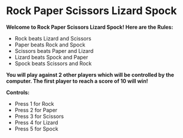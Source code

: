 # Rock Paper Scissors Lizard Spock

<p><b>Welcome to Rock Paper Scissors Lizard Spock! Here are the Rules:</b></p>
<ul>
<li>Rock beats Lizard and Scissors</li>
<li>Paper beats Rock and Spock</li>
<li>Scissors beats Paper and Lizard</li>
<li>Lizard beats Spock and Paper</li>
<li>Spock beats Scissors and Rock</li>  
</ul>
<p><b>You will play against 2 other players which will be controlled by the computer. The first player to reach a score of 10 will win!</b></p>
<p><b>Controls:</b></p>
<ul>
<li>Press 1 for Rock</li>
<li>Press 2 for Paper</li>
<li>Press 3 for Scissors</li>
<li>Press 4 for Lizard</li>
<li>Press 5 for Spock</li>  
</ul>


<head><script src="game.js"> </script></head>

